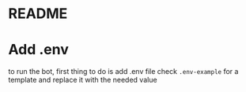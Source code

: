 # README

# Add .env
to run the bot, first thing to do is add .env file
check `.env-example` for a template and replace it with the needed value